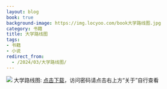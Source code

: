 ```yaml
---
layout: blog
book: true
background-image: https://img.locyoo.com/book大学路线图.jpg
category: 书籍
title: 大学路线图
tags:
- 书籍
- 小说
redirect_from:
  - /2024/03/大学路线图/
---
```

![](https://img.locyoo.com/book大学路线图.jpg)
大学路线图: <a name = "ref1" href="https://url18.ctfile.com/f/50983618-1323443467-ef4b0c?p=3619">点击下载</a>，访问密码请点击右上方“关于”自行查看